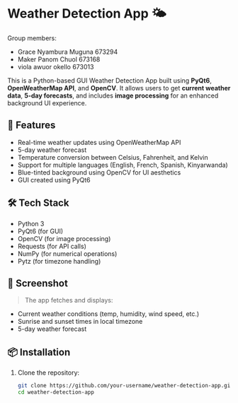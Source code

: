 # Weather Detection App 🌤️

Group members:
- Grace Nyambura Muguna 673294
- Maker Panom Chuol 673168
- viola awuor okello 673013

This is a Python-based GUI Weather Detection App built using **PyQt6**, **OpenWeatherMap API**, and **OpenCV**. It allows users to get **current weather data**, **5-day forecasts**, and includes **image processing** for an enhanced background UI experience.

## 🔧 Features

- Real-time weather updates using OpenWeatherMap API
- 5-day weather forecast
- Temperature conversion between Celsius, Fahrenheit, and Kelvin
- Support for multiple languages (English, French, Spanish, Kinyarwanda)
- Blue-tinted background using OpenCV for UI aesthetics
- GUI created using PyQt6

## 🛠️ Tech Stack

- Python 3
- PyQt6 (for GUI)
- OpenCV (for image processing)
- Requests (for API calls)
- NumPy (for numerical operations)
- Pytz (for timezone handling)

## 📸 Screenshot

> The app fetches and displays:
- Current weather conditions (temp, humidity, wind speed, etc.)
- Sunrise and sunset times in local timezone
- 5-day weather forecast

## 📦 Installation

1. Clone the repository:
   ```bash
   git clone https://github.com/your-username/weather-detection-app.git
   cd weather-detection-app
   
